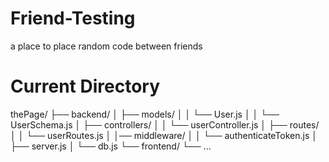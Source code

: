 # Friend-Testing
a place to place random code between friends


# Current Directory

thePage/
├── backend/
│   ├── models/
│   │   └── User.js
│   │   └── UserSchema.js
│   ├── controllers/
│   │   └── userController.js
│   ├── routes/
│   │   └── userRoutes.js
│   │── middleware/
│   │   └── authenticateToken.js
│   ├── server.js
│   └── db.js
└── frontend/
    └── ...

